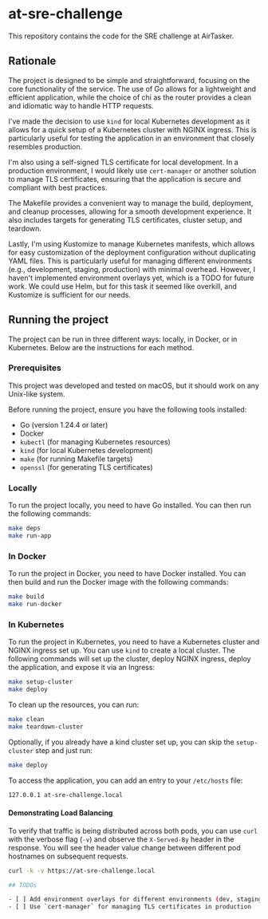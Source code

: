 # at-sre-challenge

This repository contains the code for the SRE challenge at AirTasker.

## Rationale

The project is designed to be simple and straightforward, focusing on the core functionality of the
service. The use of Go allows for a lightweight and efficient application, while the choice of chi
as the router provides a clean and idiomatic way to handle HTTP requests.

I've made the decision to use `kind` for local Kubernetes development as it allows for a quick
setup of a Kubernetes cluster with NGINX ingress. This is particularly useful for testing the
application in an environment that closely resembles production.

I'm also using a self-signed TLS certificate for local development. In a production environment, I
would likely use `cert-manager` or another solution to manage TLS certificates, ensuring that the
application is secure and compliant with best practices.

The Makefile provides a convenient way to manage the build, deployment, and cleanup processes,
allowing for a smooth development experience. It also includes targets for generating TLS certificates,
cluster setup, and teardown.

Lastly, I'm using Kustomize to manage Kubernetes manifests, which allows for easy customization
of the deployment configuration without duplicating YAML files. This is particularly useful for
managing different environments (e.g., development, staging, production) with minimal overhead.
However, I haven't implemented environment overlays yet, which is a TODO for future work. We could
use Helm, but for this task it seemed like overkill, and Kustomize is sufficient for our needs.

## Running the project

The project can be run in three different ways: locally, in Docker, or in Kubernetes. Below are the
instructions for each method.

### Prerequisites

This project was developed and tested on macOS, but it should work on any Unix-like system.

Before running the project, ensure you have the following tools installed:
- Go (version 1.24.4 or later)
- Docker
- `kubectl` (for managing Kubernetes resources)
- `kind` (for local Kubernetes development)
- `make` (for running Makefile targets)
- `openssl` (for generating TLS certificates)

### Locally

To run the project locally, you need to have Go installed. You can then run the following commands:

```bash
make deps
make run-app
```

### In Docker
To run the project in Docker, you need to have Docker installed. You can then build and run the
Docker image with the following commands:

```bash
make build
make run-docker
```

### In Kubernetes
To run the project in Kubernetes, you need to have a Kubernetes cluster and NGINX ingress set up.
You can use `kind` to create a local cluster. The following commands will set up the cluster, deploy
NGINX ingress, deploy the application, and expose it via an Ingress:

```bash
make setup-cluster
make deploy
```

To clean up the resources, you can run:

```bash
make clean
make teardown-cluster
```

Optionally, if you already have a kind cluster set up, you can skip the `setup-cluster` step and just run:

```bash
make deploy
```

To access the application, you can add an entry to your `/etc/hosts` file:

```bash
127.0.0.1 at-sre-challenge.local
```

#### Demonstrating Load Balancing

To verify that traffic is being distributed across both pods, you can use `curl` with the verbose
flag (`-v`) and observe the `X-Served-By` header in the response. You will see the header value
change between different pod hostnames on subsequent requests.

```bash
curl -k -v https://at-sre-challenge.local

## TODOs

- [ ] Add environment overlays for different environments (dev, staging, prod)
- [ ] Use `cert-manager` for managing TLS certificates in production
